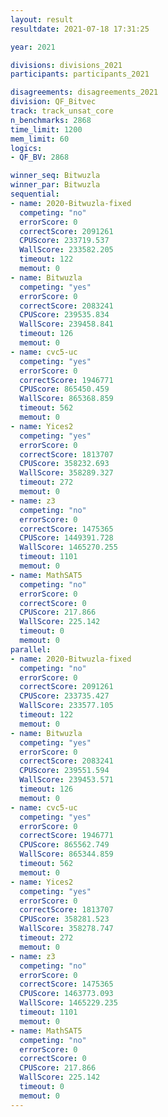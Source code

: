 ```yaml
---
layout: result
resultdate: 2021-07-18 17:31:25

year: 2021

divisions: divisions_2021
participants: participants_2021

disagreements: disagreements_2021
division: QF_Bitvec
track: track_unsat_core
n_benchmarks: 2868
time_limit: 1200
mem_limit: 60
logics:
- QF_BV: 2868

winner_seq: Bitwuzla
winner_par: Bitwuzla
sequential:
- name: 2020-Bitwuzla-fixed
  competing: "no"
  errorScore: 0
  correctScore: 2091261
  CPUScore: 233719.537
  WallScore: 233582.205
  timeout: 122
  memout: 0
- name: Bitwuzla
  competing: "yes"
  errorScore: 0
  correctScore: 2083241
  CPUScore: 239535.834
  WallScore: 239458.841
  timeout: 126
  memout: 0
- name: cvc5-uc
  competing: "yes"
  errorScore: 0
  correctScore: 1946771
  CPUScore: 865450.459
  WallScore: 865368.859
  timeout: 562
  memout: 0
- name: Yices2
  competing: "yes"
  errorScore: 0
  correctScore: 1813707
  CPUScore: 358232.693
  WallScore: 358289.327
  timeout: 272
  memout: 0
- name: z3
  competing: "no"
  errorScore: 0
  correctScore: 1475365
  CPUScore: 1449391.728
  WallScore: 1465270.255
  timeout: 1101
  memout: 0
- name: MathSAT5
  competing: "no"
  errorScore: 0
  correctScore: 0
  CPUScore: 217.866
  WallScore: 225.142
  timeout: 0
  memout: 0
parallel:
- name: 2020-Bitwuzla-fixed
  competing: "no"
  errorScore: 0
  correctScore: 2091261
  CPUScore: 233735.427
  WallScore: 233577.105
  timeout: 122
  memout: 0
- name: Bitwuzla
  competing: "yes"
  errorScore: 0
  correctScore: 2083241
  CPUScore: 239551.594
  WallScore: 239453.571
  timeout: 126
  memout: 0
- name: cvc5-uc
  competing: "yes"
  errorScore: 0
  correctScore: 1946771
  CPUScore: 865562.749
  WallScore: 865344.859
  timeout: 562
  memout: 0
- name: Yices2
  competing: "yes"
  errorScore: 0
  correctScore: 1813707
  CPUScore: 358281.523
  WallScore: 358278.747
  timeout: 272
  memout: 0
- name: z3
  competing: "no"
  errorScore: 0
  correctScore: 1475365
  CPUScore: 1463773.093
  WallScore: 1465229.235
  timeout: 1101
  memout: 0
- name: MathSAT5
  competing: "no"
  errorScore: 0
  correctScore: 0
  CPUScore: 217.866
  WallScore: 225.142
  timeout: 0
  memout: 0
---
```

